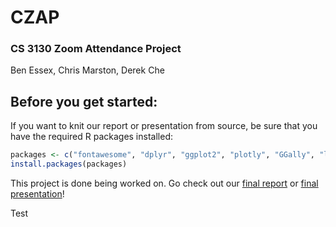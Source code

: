 # CZAP
### CS 3130 Zoom Attendance Project

Ben Essex, Chris Marston, Derek Che

## Before you get started:

If you want to knit our report or presentation from source, be sure that you have the required R packages installed:

```r
packages <- c("fontawesome", "dplyr", "ggplot2", "plotly", "GGally", "lazyeval", "rmdformats")
install.packages(packages)
```

This project is done being worked on. Go check out our [final report](https://bessex.github.io/CZAP) or [final presentation](https://bessex.github.io/CZAP/Presentation.html)!

Test
